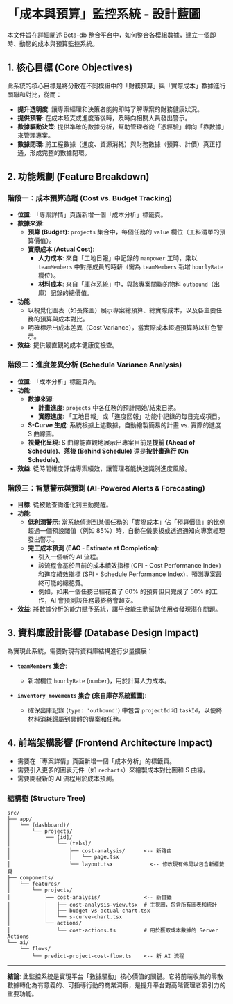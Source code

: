 # 「成本與預算」監控系統 - 設計藍圖

本文件旨在詳細闡述 Beta-db 整合平台中，如何整合各模組數據，建立一個即時、動態的成本與預算監控系統。

## 1. 核心目標 (Core Objectives)

此系統的核心目標是將分散在不同模組中的「財務預算」與「實際成本」數據進行關聯和對比，從而：
- **提升透明度**: 讓專案經理和決策者能夠即時了解專案的財務健康狀況。
- **提供預警**: 在成本超支或進度落後時，及時向相關人員發出警示。
- **數據驅動決策**: 提供準確的數據分析，幫助管理者從「憑經驗」轉向「靠數據」來管理專案。
- **數據閉環**: 將工程數據（進度、資源消耗）與財務數據（預算、計價）真正打通，形成完整的數據閉環。

## 2. 功能規劃 (Feature Breakdown)

### 階段一：成本預算追蹤 (Cost vs. Budget Tracking)
- **位置**: 「專案詳情」頁面新增一個「成本分析」標籤頁。
- **數據來源**:
    - **預算 (Budget)**: `projects` 集合中，每個任務的 `value` 欄位（工料清單的預算價值）。
    - **實際成本 (Actual Cost)**:
        - **人力成本**: 來自「工地日報」中記錄的 `manpower` 工時，乘以 `teamMembers` 中對應成員的時薪（需為 `teamMembers` 新增 `hourlyRate` 欄位）。
        - **材料成本**: 來自「庫存系統」中，與該專案關聯的物料 `outbound`（出庫）記錄的總價值。
- **功能**:
    - 以視覺化圖表（如長條圖）展示專案總預算、總實際成本，以及各主要任務的預算與成本對比。
    - 明確標示出成本差異（Cost Variance），當實際成本超過預算時以紅色警示。
- **效益**: 提供最直觀的成本健康度檢查。

### 階段二：進度差異分析 (Schedule Variance Analysis)
- **位置**: 「成本分析」標籤頁內。
- **功能**:
    - **數據來源**:
        - **計畫進度**: `projects` 中各任務的預計開始/結束日期。
        - **實際進度**: 「工地日報」或「進度回報」功能中記錄的每日完成項目。
    - **S-Curve 生成**: 系統根據上述數據，自動繪製簡易的計畫 vs. 實際的進度 S 曲線圖。
    - **視覺化呈現**: S 曲線能直觀地展示出專案目前是**提前 (Ahead of Schedule)**、**落後 (Behind Schedule)** 還是**按計畫進行 (On Schedule)**。
- **效益**: 從時間維度評估專案績效，讓管理者能快速識別進度風險。

### 階段三：智慧警示與預測 (AI-Powered Alerts & Forecasting)
- **目標**: 從被動查詢進化到主動提醒。
- **功能**:
    - **低利潤警示**: 當系統偵測到某個任務的「實際成本」佔「預算價值」的比例超過一個預設閾值（例如 85%）時，自動在儀表板或透過通知向專案經理發出警示。
    - **完工成本預測 (EAC - Estimate at Completion)**:
        - 引入一個新的 AI 流程。
        - 該流程會基於目前的成本績效指標 (CPI - Cost Performance Index) 和進度績效指標 (SPI - Schedule Performance Index)，預測專案最終可能的總花費。
        - 例如，如果一個任務已經花費了 60% 的預算但只完成了 50% 的工作，AI 會預測該任務最終將會超支。
- **效益**: 將數據分析的能力賦予系統，讓平台能主動幫助使用者發現潛在問題。

## 3. 資料庫設計影響 (Database Design Impact)

為實現此系統，需要對現有資料庫結構進行少量擴展：

- **`teamMembers` 集合**:
  - 新增欄位 `hourlyRate` (`number`)，用於計算人力成本。

- **`inventory_movements` 集合 (來自庫存系統藍圖)**:
  - 確保出庫記錄 (`type: 'outbound'`) 中包含 `projectId` 和 `taskId`，以便將材料消耗歸屬到具體的專案和任務。

## 4. 前端架構影響 (Frontend Architecture Impact)

- 需要在「專案詳情」頁面新增一個「成本分析」的標籤頁。
- 需要引入更多的圖表元件（如 `recharts`）來繪製成本對比圖和 S 曲線。
- 需要開發新的 AI 流程用於成本預測。

### 結構樹 (Structure Tree)
```
src/
├── app/
│   └── (dashboard)/
│       └── projects/
│           └── [id]/
│               └── (tabs)/
│                   ├── cost-analysis/      <-- 新路由
│                   │   └── page.tsx
│                   └── layout.tsx            <-- 修改現有佈局以包含新標籤頁
├── components/
│   └── features/
│       └── projects/
│           ├── cost-analysis/              <-- 新目錄
│           │   ├── cost-analysis-view.tsx  # 主視圖，包含所有圖表和統計
│           │   ├── budget-vs-actual-chart.tsx
│           │   └── s-curve-chart.tsx
│           └── actions/
│               └── cost-actions.ts         # 用於獲取成本數據的 Server Actions
└── ai/
    └── flows/
        └── predict-project-cost-flow.ts    <-- 新 AI 流程

```

---
**結論**: 此監控系統是實現平台「數據驅動」核心價值的關鍵。它將前端收集的零散數據轉化為有意義的、可指導行動的商業洞察，是提升平台對高階管理者吸引力的重要功能。
